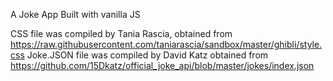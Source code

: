 A Joke App Built with vanilla JS

CSS file was compiled by Tania Rascia, obtained from https://raw.githubusercontent.com/taniarascia/sandbox/master/ghibli/style.css
Joke.JSON file was compiled by David Katz obtained from
https://github.com/15Dkatz/official_joke_api/blob/master/jokes/index.json
